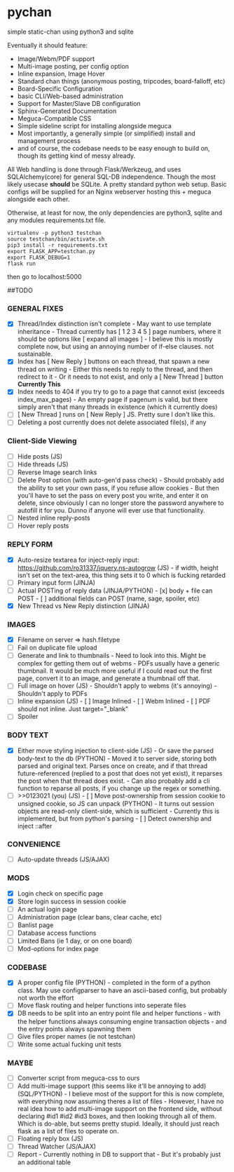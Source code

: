 # pychan
simple static-chan using python3 and sqlite

Eventually it should feature:

* Image/Webm/PDF support
* Multi-image posting, per config option
* Inline expansion, Image Hover
* Standard chan things (anonymous posting, tripcodes, board-falloff, etc)
* Board-Specific Configuration
* basic CLI/Web-based administration 
* Support for Master/Slave DB configuration
* Sphinx-Generated Documentation
* Meguca-Compatible CSS
* Simple sideline script for installing alongside meguca
* Most importantly, a generally simple (or simplified) install and management process
* and of course, the codebase needs to be easy enough to build on, though its getting kind of messy already.

All Web handling is done through Flask/Werkzeug, and uses SQLAlchemy(core) for general SQL-DB independence. Though the most likely usecase **should** be SQLite. A pretty standard python web setup. Basic configs *will* be supplied for an Nginx webserver hosting this + meguca alongside each other.

Otherwise, at least for now, the only dependencies are python3, sqlite and any modules requirements.txt file.

```
virtualenv -p python3 testchan
source testchan/bin/activate.sh
pip3 install -r requirements.txt
export FLASK_APP=testchan.py
export FLASK_DEBUG=1
flask run
```

then go to localhost:5000


##TODO
### GENERAL FIXES
- [x] Thread/Index distinction isn't complete
       - May want to use template inheritance
       - Thread currently has [ 1 2 3 4 5 ] page numbers, where it should be options like [ expand all images ]
       - I believe this is mostly complete now, but using an annoying number of if-else clauses. not sustainable.
- [x] Index has [ New Reply ] buttons on each thread, that spawn a new thread on writing
       - Either this needs to reply to the thread, and then redirect to it
       - Or it needs to not exist, and only a [ New Thread ] button **Currently This**
- [x] Index needs to 404 if you try to go to a page that cannot exist (exceeds index_max_pages)
       - An empty page if pagenum is valid, but there simply aren't that many threads in existence (which it currently does)
- [ ] [ New Thread ] runs on [ New Reply ] JS. Pretty sure I don't like this.
- [ ] Deleting a post currently does not delete associated file(s), if any

### Client-Side Viewing
- [ ] Hide posts (JS)
- [ ] Hide threads (JS)
- [ ] Reverse Image search links
- [ ] Delete Post option (with auto-gen'd pass check)
       - Should probably add the ability to set your own pass, if you refuse allow cookies
       - But then you'll have to set the pass on every post you write, and enter it on delete, since obviously I can no longer store the password anywhere to autofill it for you. Dunno if anyone will ever use that functionality.
- [ ] Nested inline reply-posts 
- [ ] Hover reply posts

### REPLY FORM
- [x] Auto-resize textarea for inject-reply input: https://github.com/ro31337/jquery.ns-autogrow (JS)
       - if width, height isn't set on the text-area, this thing sets it to 0 which is fucking retarded 
- [ ] Primary input form  (JINJA)
- [ ] Actual POSTing of reply data (JINJA/PYTHON)
       - [x] body + file can POST 
       - [ ] additional fields can POST (name, sage, spoiler, etc)
- [x] New Thread vs New Reply distinction (JINJA)

### IMAGES
- [x] Filename on server => hash.filetype
- [ ] Fail on duplicate file upload
- [ ] Generate and link to thumbnails
       - Need to look into this. Might be complex for getting them out of webms
       - PDFs usually have a generic thumbnail. It would be much more useful if I could read out the first page, convert it to an image, and generate a thumbnail off that.
- [ ] Full image on hover (JS)
       - Shouldn't apply to webms (it's annoying)
       - Shouldn't apply to PDFs
- [ ] Inline expansion (JS)
       - [ ] Image Inlined
       - [ ] Webm Inlined
       - [ ] PDF should not inline. Just target="_blank"
- [ ] Spoiler

### BODY TEXT
- [x] Either move styling injection to client-side (JS)
       -  Or save the parsed body-text to the db (PYTHON)
       -  Moved it to server side, storing both parsed and original text. Parses once on create, and if that thread future-referenced (replied to a post that does not yet exist), it reparses the post when that thread does exist.
       -  Can also probably add a cli function to reparse all posts, if you change up the regex or something.
- [ ] \>>0123021 (you) (JS)
       - [ ] Move post-ownership from session cookie to unsigned cookie, so JS can unpack (PYTHON)
            - It turns out session objects are read-only client-side, which is sufficient
            - Currently this is implemented, but from python's parsing
       - [ ] Detect ownership and inject ::after

### CONVENIENCE
- [ ] Auto-update threads (JS/AJAX)

### MODS
- [x] Login check on specific page
- [x] Store login success in session cookie
- [ ] An actual login page
- [ ] Administration page (clear bans, clear cache, etc)
- [ ] Banlist page
- [ ] Database access functions
- [ ] Limited Bans (ie 1 day, or on one board)
- [ ] Mod-options for index page

### CODEBASE
- [x] A proper config file (PYTHON)
       - completed in the form of a python class. May use configparser to have an ascii-based config, but probably not worth the effort
- [ ] Move flask routing and helper functions into seperate files
- [x] DB needs to be split into an entry point file and helper functions
        - with the helper functions always consuming engine transaction objects
        - and the entry points always spawning them
- [ ] Give files proper names (ie not testchan)
- [ ] Write some actual fucking unit tests

### MAYBE
- [ ] Converter script from meguca-css to ours
- [ ] Add multi-image support (this seems like it'll be annoying to add) (SQL/PYTHON)
       - I believe most of the support for this is now complete, with everything now assuming theres a list of files
       - However, I have no real idea how to add multi-image support on the frontend side, without declaring #id1 #id2 #id3 boxes, and then looking through all of them. Which is do-able, but seems pretty stupid. Ideally, it should just reach flask as a list of files to operate on. 
- [ ] Floating reply box (JS)
- [ ] Thread Watcher (JS/AJAX)
- [ ] Report
       - Currently nothing in DB to support that
       - But it's probably just an additional table
